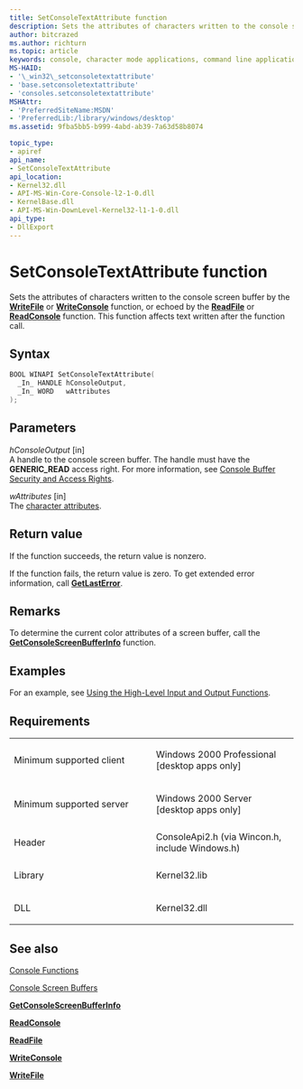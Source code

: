 ```yaml
---
title: SetConsoleTextAttribute function
description: Sets the attributes of characters written to the console screen buffer by the WriteFile or WriteConsole function, or echoed by the ReadFile or ReadConsole function.
author: bitcrazed
ms.author: richturn
ms.topic: article
keywords: console, character mode applications, command line applications, terminal applications, console api
MS-HAID:
- '\_win32\_setconsoletextattribute'
- 'base.setconsoletextattribute'
- 'consoles.setconsoletextattribute'
MSHAttr:
- 'PreferredSiteName:MSDN'
- 'PreferredLib:/library/windows/desktop'
ms.assetid: 9fba5bb5-b999-4abd-ab39-7a63d58b8074

topic_type:
- apiref
api_name:
- SetConsoleTextAttribute
api_location:
- Kernel32.dll
- API-MS-Win-Core-Console-l2-1-0.dll
- KernelBase.dll
- API-MS-Win-DownLevel-Kernel32-l1-1-0.dll
api_type:
- DllExport
---
```


# SetConsoleTextAttribute function


Sets the attributes of characters written to the console screen buffer by the [**WriteFile**](https://msdn.microsoft.com/library/windows/desktop/aa365747) or [**WriteConsole**](writeconsole.md) function, or echoed by the [**ReadFile**](https://msdn.microsoft.com/library/windows/desktop/aa365467) or [**ReadConsole**](readconsole.md) function. This function affects text written after the function call.

Syntax
------

```C
BOOL WINAPI SetConsoleTextAttribute(
  _In_ HANDLE hConsoleOutput,
  _In_ WORD   wAttributes
);
```

Parameters
----------

*hConsoleOutput* \[in\]  
A handle to the console screen buffer. The handle must have the **GENERIC\_READ** access right. For more information, see [Console Buffer Security and Access Rights](console-buffer-security-and-access-rights.md).

*wAttributes* \[in\]  
The [character attributes](console-screen-buffers.md#_win32_font_attributes).

Return value
------------

If the function succeeds, the return value is nonzero.

If the function fails, the return value is zero. To get extended error information, call [**GetLastError**](https://msdn.microsoft.com/library/windows/desktop/ms679360).

Remarks
-------

To determine the current color attributes of a screen buffer, call the [**GetConsoleScreenBufferInfo**](getconsolescreenbufferinfo.md) function.

Examples
--------

For an example, see [Using the High-Level Input and Output Functions](using-the-high-level-input-and-output-functions.md).

Requirements
------------

<table>
<colgroup>
<col width="50%" />
<col width="50%" />
</colgroup>
<tbody>
<tr class="odd">
<td><p>Minimum supported client</p></td>
<td><p>Windows 2000 Professional [desktop apps only]</p></td>
</tr>
<tr class="even">
<td><p>Minimum supported server</p></td>
<td><p>Windows 2000 Server [desktop apps only]</p></td>
</tr>
<tr class="odd">
<td><p>Header</p></td>
<td>ConsoleApi2.h (via Wincon.h, include Windows.h)</td>
</tr>
<tr class="even">
<td><p>Library</p></td>
<td>Kernel32.lib</td>
</tr>
<tr class="odd">
<td><p>DLL</p></td>
<td>Kernel32.dll</td>
</tr>
<tr class="even">
</tr>
<tr class="odd">
</tr>
<tr class="even">
</tr>
</tbody>
</table>

## <span id="see_also"></span>See also


[Console Functions](console-functions.md)

[Console Screen Buffers](console-screen-buffers.md)

[**GetConsoleScreenBufferInfo**](getconsolescreenbufferinfo.md)

[**ReadConsole**](readconsole.md)

[**ReadFile**](https://msdn.microsoft.com/library/windows/desktop/aa365467)

[**WriteConsole**](writeconsole.md)

[**WriteFile**](https://msdn.microsoft.com/library/windows/desktop/aa365747)

 

 




